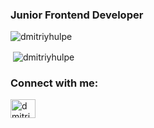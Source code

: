 <h3 align="left">Junior Frontend Developer</h3>
<p align="left"><img src="https://komarev.com/ghpvc/?username=dmitriyhulpe&label=Profile%20views&color=0e75b6&style=flat" alt="dmitriyhulpe"></p>
<p>&nbsp;<img align="center" src="https://github-readme-stats.vercel.app/api?username=dmitriyhulpe&show_icons=true&locale=en" alt="dmitriyhulpe"></p>
<h3 align="left">Connect with me:</h3>
<p align="left">
<a href="https://twitter.com/dmitriyhulpe" target="blank"><img align="center" src="https://raw.githubusercontent.com/rahuldkjain/github-profile-readme-generator/master/src/images/icons/Social/twitter.svg" alt="dmitriyhulpe" height="30" width="40" /></a>
</p>

